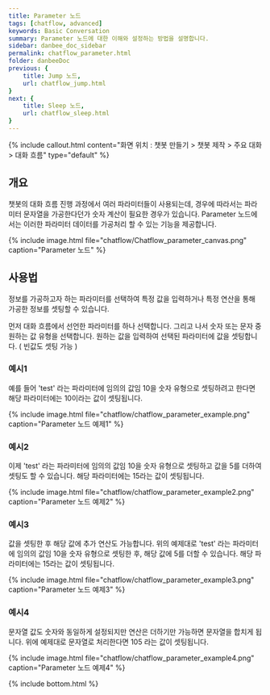 ```yaml
---
title: Parameter 노드 
tags: [chatflow, advanced]
keywords: Basic Conversation
summary: Parameter 노드에 대한 이해와 설정하는 방법을 설명합니다.
sidebar: danbee_doc_sidebar
permalink: chatflow_parameter.html
folder: danbeeDoc
previous: {
    title: Jump 노드,
    url: chatflow_jump.html
}
next: {
    title: Sleep 노드,
    url: chatflow_sleep.html
}
---
```


{% include callout.html content="화면 위치 : 챗봇 만들기 > 챗봇 제작 > 주요 대화 > 대화 흐름" type="default" %}

## 개요

챗봇의 대화 흐름 진행 과정에서 여러 파라미터들이 사용되는데, 경우에 따라서는 파라미터 문자열을 가공한다던가 숫자 계산이 필요한 경우가 있습니다. 
Parameter 노드에서는 이러한 파라미터 데이터를 가공처리 할 수 있는 기능을 제공합니다. 

{% include image.html file="chatflow/Chatflow_parameter_canvas.png"  caption="Parameter 노드" %}

## 사용법

정보를 가공하고자 하는 파라미터를 선택하여 특정 값을 입력하거나 특정 연산을 통해 가공한 정보를 셋팅할 수 있습니다.

먼저 대화 흐름에서 선언한 파라미터를 하나 선택합니다.
그리고 나서 숫자 또는 문자 중 원하는 값 유형을 선택합니다.
원하는 값을 입력하여 선택된 파라미터에 값을 셋팅합니다. ( 빈값도 셋팅 가능 )  

### 예시1
예를 들어 'test' 라는 파라미터에 임의의 값임 10을 숫자 유형으로 셋팅하려고 한다면 
해당 파라미터에는 10이라는 값이 셋팅됩니다.

{% include image.html file="chatflow/chatflow_parameter_example.png"  caption="Parameter 노드 예제1" %}

### 예시2
이제 'test' 라는 파라미터에 임의의 값임 10을 숫자 유형으로 셋팅하고 값을 5를 더하여 셋팅도 할 수 있습니다.
해당 파라미터에는 15라는 값이 셋팅됩니다.

{% include image.html file="chatflow/chatflow_parameter_example2.png"  caption="Parameter 노드 예제2" %}

### 예시3
값을 셋팅한 후 해당 값에 추가 연산도 가능합니다.
위의 예제대로 'test' 라는 파라미터에 임의의 값임 10을 숫자 유형으로 셋팅한 후, 해당 값에 5를 더할 수 있습니다.
해당 파라미터에는 15라는 값이 셋팅됩니다.

{% include image.html file="chatflow/chatflow_parameter_example3.png"  caption="Parameter 노드 예제3" %}

### 예시4
문자열 값도 숫자와 동일하게 설정되지만 연산은 더하기만 가능하면 문자열을 합치게 됩니다.
위에 예제대로 문자열로 처리한다면 105 라는 값이 셋팅됩니다.

{% include image.html file="chatflow/chatflow_parameter_example4.png"  caption="Parameter 노드 예제4" %}



{% include bottom.html %}
